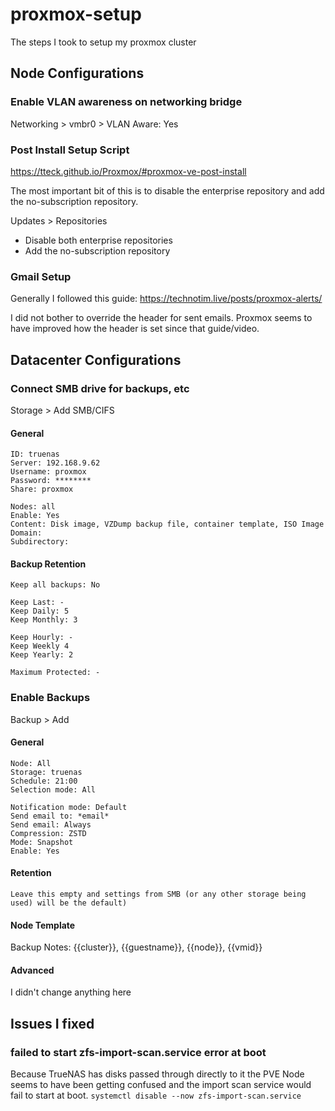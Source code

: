 # proxmox-setup
The steps I took to setup my proxmox cluster

## Node Configurations

### Enable VLAN awareness on networking bridge
Networking > vmbr0 > VLAN Aware: Yes

### Post Install Setup Script
https://tteck.github.io/Proxmox/#proxmox-ve-post-install

The most important bit of this is to disable the enterprise repository and add the no-subscription repository.

Updates > Repositories
- Disable both enterprise repositories
- Add the no-subscription repository

### Gmail Setup
Generally I followed this guide: https://technotim.live/posts/proxmox-alerts/

I did not bother to override the header for sent emails. Proxmox seems to have improved how the header is set since that guide/video.

## Datacenter Configurations

### Connect SMB drive for backups, etc
Storage > Add SMB/CIFS

#### General
```
ID: truenas
Server: 192.168.9.62
Username: proxmox
Password: ********
Share: proxmox
```

```
Nodes: all
Enable: Yes
Content: Disk image, VZDump backup file, container template, ISO Image
Domain:
Subdirectory:
```

#### Backup Retention
```
Keep all backups: No

Keep Last: -
Keep Daily: 5
Keep Monthly: 3

Keep Hourly: -
Keep Weekly 4
Keep Yearly: 2

Maximum Protected: -
```

### Enable Backups
Backup > Add

#### General
```
Node: All
Storage: truenas
Schedule: 21:00
Selection mode: All

Notification mode: Default
Send email to: *email*
Send email: Always
Compression: ZSTD
Mode: Snapshot
Enable: Yes
```

#### Retention
```
Leave this empty and settings from SMB (or any other storage being used) will be the default)
```

#### Node Template
Backup Notes: {{cluster}}, {{guestname}}, {{node}}, {{vmid}}

#### Advanced
I didn't change anything here

## Issues I fixed

### failed to start zfs-import-scan.service error at boot

Because TrueNAS has disks passed through directly to it the PVE Node seems to have been getting confused and the import scan service would fail to start at boot.
`systemctl disable --now zfs-import-scan.service`
